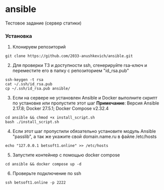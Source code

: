# ansible
Тестовое задание (cервер статики)

### Установка
1. Клонируем репозиторий
```commandline
git clone https://github.com/2033-anushkevich/ansible.git
```
2. Для проверки ТЗ и доступности ssh, сгенерируйте rsa-ключ и переместите его в папку с репозиторием "id_rsa.pub"
```commandline
ssh-keygen -t rsa
cat ~/.ssh/id_rsa.pub
cp ~/.ssh/id_rsa.pub ansible/
```
3. Если на сервере не установлен Ansible и Docker выполните скрипт по установке или пропустите этот шаг
**Примечание**: Версия Ansible 2.17.8; Docker 27.5.1; Docker Compose v2.32.4
```commandline
cd ansible && chmod +x install_script.sh
bash ./install_script.sh
```
4. Если этот шаг пропустили обязательно установите модуль Ansible "passlib", а так же укажите свой domain.name.ru в файле /etc/hosts
```commandline
echo "127.0.0.1 betsoft1.online" >> /etc/hosts
```
5. Запустите контейнер с помощью docker compose
```commandline
cd ansible && docker compose up -d
```
6. Проверьте подключение по ssh
```commandline
ssh betsoft1.online -p 2222
```

